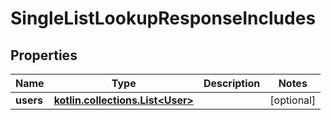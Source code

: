 
# SingleListLookupResponseIncludes

## Properties
Name | Type | Description | Notes
------------ | ------------- | ------------- | -------------
**users** | [**kotlin.collections.List&lt;User&gt;**](User.md) |  |  [optional]



